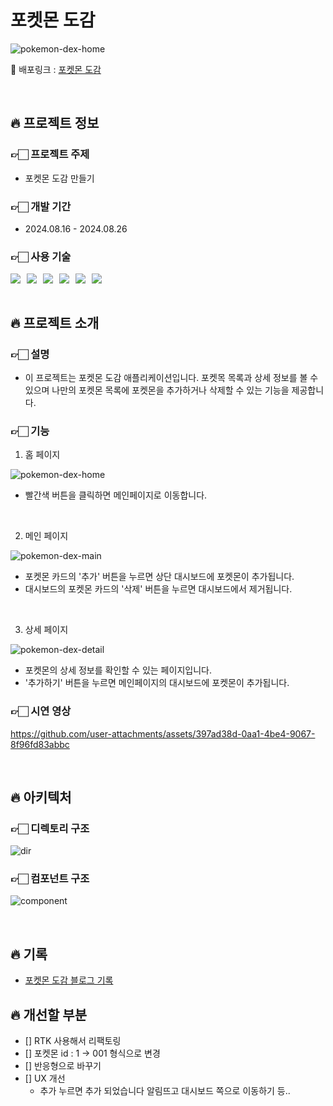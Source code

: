 <!-- # 목차

- [프로젝트 정보](#프로젝트-정보)
  - [프로젝트명](#프로젝트명)
  - [개발 기간](#개발-기간)
  - [개발자](#개발자)
  - [사용 기술](#사용-기술)
- [프로젝트 소개](#프로젝트-소개)
  - [주제](#주제)
  - [기능](#기능)
  - [시연 영상](#시연-영상)
- [아키텍처](#아키텍처)
  - [디렉토리 구조](#디렉토리-구조)
  - [컴포넌트 구조](#컴포넌트-구조)
- [기록](#기록) -->

# 포켓몬 도감

![pokemon-dex-home](https://github.com/user-attachments/assets/03b299c2-e83e-4bbc-b214-8e3264e2b036)

🔗 배포링크 : [포켓몬 도감](https://minji-pokemon-dex.netlify.app/)

<br>

## 🔥 프로젝트 정보

### 👉🏻 프로젝트 주제

- 포켓몬 도감 만들기

### 👉🏻 개발 기간

- 2024.08.16 - 2024.08.26

<!-- ### 개발자

<table>
   <tr>
    <td align="center"><b>Frontend</b></td>
  </tr>
  <tr>
    <td align="center"><img src="https://avatars.githubusercontent.com/jungminji0215" width="100px" /></td>
  </tr>
  <tr>
    <td align="center"><b><a href="https://github.com/jungminji0215">정민지</a></b></td>
  </tr>
</table> -->

### 👉🏻 사용 기술

<div style="display: flex; gap: 10px;">
  <img src="https://img.shields.io/badge/Javascript-F7DF1E?style=flat-square&logo=Javascript&logoColor=white"/>
  <img src="https://img.shields.io/badge/HTML5-E34F26?style=flat-square&logo=HTML5&logoColor=white"/>
  <img src="https://img.shields.io/badge/CSS3-1572B6?style=flat-square&logo=CSS3&logoColor=white"/>
  <img src="https://img.shields.io/badge/React-61DAFB?style=flat-square&logo=React&logoColor=white"/>
  <img src="https://img.shields.io/badge/reactrouter-CA4245?style=flat-square&logo=reactrouter&logoColor=white"/>
  <img src="https://img.shields.io/badge/styledcomponents-DB7093?style=flat-square&logo=styledcomponents&logoColor=white"/>
</div>

<br>

## 🔥 프로젝트 소개

### 👉🏻 설명

- 이 프로젝트는 포켓몬 도감 애플리케이션입니다. 포켓목 목록과 상세 정보를 볼 수 있으며 나만의 포켓몬 목록에 포켓몬을 추가하거나 삭제할 수 있는 기능을 제공합니다.

### 👉🏻 기능

1. 홈 페이지

![pokemon-dex-home](https://github.com/user-attachments/assets/7bc8fef1-9ab1-4f53-aa62-9b3ff706b9fc)

- 빨간색 버튼을 클릭하면 메인페이지로 이동합니다.

<br>

2. 메인 페이지

![pokemon-dex-main](https://github.com/user-attachments/assets/31556541-524e-4f0a-8f1a-f40d8c24c8c1)

- 포켓몬 카드의 '추가' 버튼을 누르면 상단 대시보드에 포켓몬이 추가됩니다.
- 대시보드의 포켓몬 카드의 '삭제' 버튼을 누르면 대시보드에서 제거됩니다.

<br>

3. 상세 페이지

![pokemon-dex-detail](https://github.com/user-attachments/assets/dd818923-aa1e-4058-8b3d-b2c45baa11e1)

- 포켓몬의 상세 정보를 확인할 수 있는 페이지입니다.
- '추가하기' 버튼을 누르면 메인페이지의 대시보드에 포켓몬이 추가됩니다.

### 👉🏻 시연 영상

https://github.com/user-attachments/assets/397ad38d-0aa1-4be4-9067-8f96fd83abbc

<br>

## 🔥 아키텍처

### 👉🏻 디렉토리 구조

![dir](https://github.com/user-attachments/assets/2d5c6a03-04f4-47ac-86c7-e297839ac117)

### 👉🏻 컴포넌트 구조

![component](https://github.com/user-attachments/assets/f35f367e-bc48-4724-b446-d36c52bade2c)

<br>

## 🔥 기록

- [포켓몬 도감 블로그 기록](https://jungminji0215.tistory.com/category/%ED%94%84%EB%A1%9C%EC%A0%9D%ED%8A%B8/%5B%EA%B0%9C%EC%9D%B8%5D%20%ED%8F%AC%EC%BC%93%EB%AA%AC%20%EB%8F%84%EA%B0%90%20%EB%A7%8C%EB%93%A4%EA%B8%B0)

## 🔥 개선할 부분

- [] RTK 사용해서 리팩토링
- [] 포켓몬 id : 1 → 001 형식으로 변경
- [] 반응형으로 바꾸기
- [] UX 개선
  - 추가 누르면 추가 되었습니다 알림뜨고 대시보드 쪽으로 이동하기 등..
